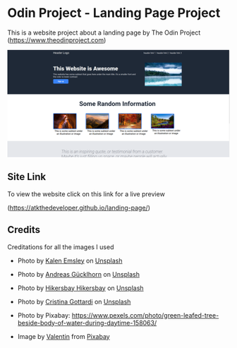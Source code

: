 # Odin Project - Landing Page Project

This is a website project about a landing page by The Odin Project (https://www.theodinproject.com)

![A screenshot of the website](image.png)

## Site Link
To view the website click on this link for a live preview

(https://atkthedeveloper.github.io/landing-page/)

## Credits
Creditations for all the images I used 
* Photo by <a href="https://unsplash.com/@kalenemsley?utm_content=creditCopyText&utm_medium=referral&utm_source=unsplash">Kalen Emsley</a> on <a href="https://unsplash.com/photos/body-of-water-surrounding-with-trees-_LuLiJc1cdo?utm_content=creditCopyText&utm_medium=referral&utm_source=unsplash">Unsplash</a>

* Photo by <a href="https://unsplash.com/@draufsicht?utm_content=creditCopyText&utm_medium=referral&utm_source=unsplash">Andreas Gücklhorn</a> on <a href="https://unsplash.com/photos/birds-eye-view-photography-of-trees-and-body-of-water-mawU2PoJWfU?utm_content=creditCopyText&utm_medium=referral&utm_source=unsplash">Unsplash</a>

* Photo by <a href="https://unsplash.com/@hikersbay?utm_content=creditCopyText&utm_medium=referral&utm_source=unsplash">Hikersbay Hikersbay</a> on <a href="https://unsplash.com/photos/grand-canyon-arizona-YG_Fxyqz9xg?utm_content=creditCopyText&utm_medium=referral&utm_source=unsplash">Unsplash</a>

* Photo by <a href="https://unsplash.com/@cristina_gottardi?utm_content=creditCopyText&utm_medium=referral&utm_source=unsplash">Cristina Gottardi</a> on <a href="https://unsplash.com/photos/mountains-at-golden-hour-wndpWTiDuT0?utm_content=creditCopyText&utm_medium=referral&utm_source=unsplash">Unsplash</a>

* Photo by Pixabay: https://www.pexels.com/photo/green-leafed-tree-beside-body-of-water-during-daytime-158063/

* Image by <a href="https://pixabay.com/users/valiphotos-1720744/?utm_source=link-attribution&utm_medium=referral&utm_campaign=image&utm_content=1072821">Valentin</a> from <a href="https://pixabay.com//?utm_source=link-attribution&utm_medium=referral&utm_campaign=image&utm_content=1072821">Pixabay</a>
